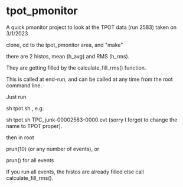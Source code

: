 # tpot_pmonitor
A quick pmonitor project to look at the TPOT data (run 2583) taken on 3/1/2023

clone, cd to the tpot_pmonitor area, and "make"

there are 2 histos, mean (h_avg) and RMS (h_rms).

They are getting filled by the calculate_fill_rms() function.

This is called at end-run, and can be called at any time from the root command line.

Just run

sh tpot.sh <the filename>, e.g.

sh tpot.sh TPC_junk-00002583-0000.evt
(sorry I forgot to change the name to TPOT proper).

then in root

prun(10)
(or any number of events), or

prun()
for all events

If you run all events, the histos are already filled
else call calculate_fill_rms().


